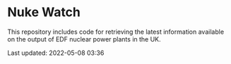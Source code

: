 # Nuke Watch

This repository includes code for retrieving the latest information available on the output of EDF nuclear power plants in the UK.

Last updated: 2022-05-08 03:36